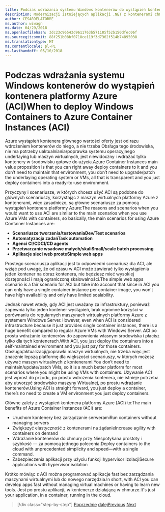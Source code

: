 ```yaml
---
title: Podczas wdrażania systemu Windows kontenerów do wystąpień kontenera platformy Azure (ACI)
description: Modernizacji istniejących aplikacji .NET z kontenerami chmury Azure i systemu Windows | Podczas wdrażania systemu Windows kontenerów do wystąpień kontenera platformy Azure (ACI)
author: CESARDELATORRE
ms.author: wiwagn
ms.date: 04/29/2018
ms.openlocfilehash: 3dc23c96543d9611763b571105f52b150dfec06f
ms.sourcegitcommit: 88f251b08bf0718ce119f3d7302f514b74895038
ms.translationtype: MT
ms.contentlocale: pl-PL
ms.lasthandoff: 05/10/2018
---
```

# <a name="when-to-deploy-windows-containers-to-azure-container-instances-aci"></a><span data-ttu-id="f8971-103">Podczas wdrażania systemu Windows kontenerów do wystąpień kontenera platformy Azure (ACI)</span><span class="sxs-lookup"><span data-stu-id="f8971-103">When to deploy Windows Containers to Azure Container Instances (ACI)</span></span>

<span data-ttu-id="f8971-104">Azure wystąpień kontenera głównego wartości oferty jest od razu wdrożeniem kontenerów do niego, a nie trzeba Obsługa tego środowiska, nie ma potrzeby uaktualniania/poprawka systemu operacyjnego underlaying lub maszyn wirtualnych, jest niewidoczny i wdrażać tylko kontenery w środowisku gotowe do użycia.</span><span class="sxs-lookup"><span data-stu-id="f8971-104">Azure Container Instances main value proposition is that you can right away deploy containers to it and you don’t need to maintain that environment, you don’t need to upgrade/patch the underlaying operating system or VMs, all that is transparent and you just deploy containers into a ready-to-use environment.</span></span>

<span data-ttu-id="f8971-105">Przyczyny i scenariusze, w których chcesz użyć ACI są podobne do głównych scenariuszy, korzystając z maszyn wirtualnych platformy Azure z kontenerami, więc zasadniczo, są główne scenariusze za pomocą wystąpień kontenera platformy Azure:</span><span class="sxs-lookup"><span data-stu-id="f8971-105">The reasons and scenarios when you would want to use ACI are similar to the main scenarios when you use Azure VMs with containers, so basically, the main scenarios for using Azure Container Instances are:</span></span>

-   <span data-ttu-id="f8971-106">**Scenariusze tworzenia/testowania**</span><span class="sxs-lookup"><span data-stu-id="f8971-106">**Dev/Test scenarios**</span></span>
-   <span data-ttu-id="f8971-107">**Automatyzacja zadań**</span><span class="sxs-lookup"><span data-stu-id="f8971-107">**Task automation**</span></span>
-   <span data-ttu-id="f8971-108">**Agenci CI/CD**</span><span class="sxs-lookup"><span data-stu-id="f8971-108">**CI/CD agents**</span></span>
-   <span data-ttu-id="f8971-109">**Przetwarzanie wsadowe małych/skali**</span><span class="sxs-lookup"><span data-stu-id="f8971-109">**Small/scale batch processing**</span></span>
-   <span data-ttu-id="f8971-110">**Aplikacje sieci web proste**</span><span class="sxs-lookup"><span data-stu-id="f8971-110">**Simple web apps**</span></span>

<span data-ttu-id="f8971-111">Prostego scenariusza aplikacji jest to odpowiedni scenariusz dla ACI, ale wziąć pod uwagę, że od czasu w ACI może zawierać tylko wystąpienia jeden kontener na obraz kontenera, nie będziesz mieć wysokiej dostępności i mają ograniczoną skalowalności.</span><span class="sxs-lookup"><span data-stu-id="f8971-111">The simple web apps scenario is a fair scenario for ACI but take into account that since in ACI you can only have a single container instance per container image, you won’t have high availability and only have limited scalability.</span></span>

<span data-ttu-id="f8971-112">Jednak nawet wtedy, gdy ACI jest uważany za infrastruktury, ponieważ zapewnia tylko jeden kontener wystąpień, brak ogromne korzyści w porównaniu do regularnych maszynach wirtualnych platformy Azure z systemem Windows Server.</span><span class="sxs-lookup"><span data-stu-id="f8971-112">However, even when ACI is considered infrastructure because it just provides single container instances, there is a huge benefit compared to regular Azure VMs with Windows Server.</span></span> <span data-ttu-id="f8971-113">ACI po prostu wdrażanie kontenerów do zapewnienia własnym środowiska i płacisz tylko dla tych kontenerach.</span><span class="sxs-lookup"><span data-stu-id="f8971-113">With ACI, you just deploy the containers into a self-maintained environment and you just pay for those containers.</span></span> <span data-ttu-id="f8971-114">Obsługa/aktualizacji/poprawki maszyn wirtualnych, nie trzeba więc jest znacznie lepszą platformę dla większości scenariuszy, w których możesz używać maszyn wirtualnych z kontenerami.</span><span class="sxs-lookup"><span data-stu-id="f8971-114">You don’t need to maintain/update/patch VMs, so it is a much better platform for most scenarios where you might be using VMs with containers.</span></span> <span data-ttu-id="f8971-115">Używanie ACI jest wprost do przodu, po prostu wdrożenia kontenera, nie istnieje potrzeba aby utworzyć środowisko maszyny Wirtualnej, po prostu wdrażanie kontenerów.</span><span class="sxs-lookup"><span data-stu-id="f8971-115">Using ACI is straight forward, you just deploy a container, there’s no need to create a VM environment you just deploy containers.</span></span>

<span data-ttu-id="f8971-116">Główne zalety z wystąpień kontenera platformy Azure (ACI) to:</span><span class="sxs-lookup"><span data-stu-id="f8971-116">The main benefits of Azure Container Instances (ACI) are:</span></span>

-   <span data-ttu-id="f8971-117">Uruchom kontenery bez zarządzanie serwerami</span><span class="sxs-lookup"><span data-stu-id="f8971-117">Run containers without managing servers</span></span>
-   <span data-ttu-id="f8971-118">Zwiększyć elastyczność z kontenerami na żądanie</span><span class="sxs-lookup"><span data-stu-id="f8971-118">Increase agility with containers on demand</span></span>
-   <span data-ttu-id="f8971-119">Wdrażanie kontenerów do chmury przy Niespotykana prostoty i szybkość — za pomocą jednego polecenia.</span><span class="sxs-lookup"><span data-stu-id="f8971-119">Deploy containers to the cloud with unprecedented simplicity and speed—with a single command.</span></span> 
-   <span data-ttu-id="f8971-120">Zabezpieczenia aplikacji przy użyciu funkcji hypervisor izolacji</span><span class="sxs-lookup"><span data-stu-id="f8971-120">Secure applications with hypervisor isolation</span></span>

<span data-ttu-id="f8971-121">Krótko mówiąc z ACI można programować aplikacje fast bez zarządzania maszynami wirtualnymi lub do nowego narzędzia.</span><span class="sxs-lookup"><span data-stu-id="f8971-121">In short, with ACI you can develop apps fast without managing virtual machines or having to learn new tools.</span></span> <span data-ttu-id="f8971-122">Jest po prostu aplikacji, w kontenerze działającą w chmurze.</span><span class="sxs-lookup"><span data-stu-id="f8971-122">It's just your application, in a container, running in the cloud.</span></span>

>[!div class="step-by-step"]
<span data-ttu-id="f8971-123">[Poprzednie](when-to-deploy-windows-containers-to-azure-vms-iaas-cloud.md)
[dalej](when-to-deploy-windows-containers-to-service-fabric.md)</span><span class="sxs-lookup"><span data-stu-id="f8971-123">[Previous](when-to-deploy-windows-containers-to-azure-vms-iaas-cloud.md)
[Next](when-to-deploy-windows-containers-to-service-fabric.md)</span></span>
